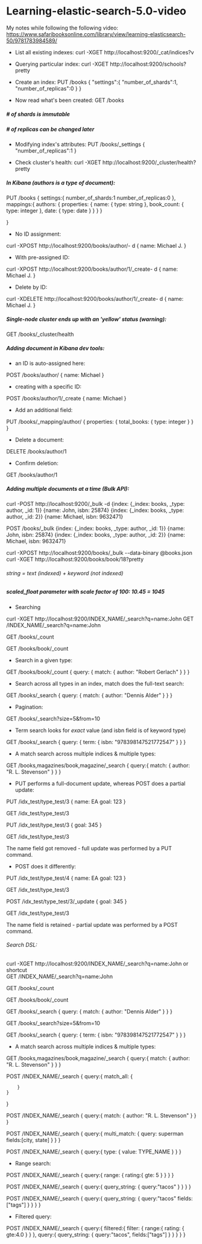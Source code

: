 # Learning-elastic-search-5.0-video

My notes while following the following video: https://www.safaribooksonline.com/library/view/learning-elasticsearch-50/9781783984589/


- List all existing indexes: 
curl -XGET http://localhost:9200/_cat/indices?v

- Querying particular index:
curl -XGET http://localhost:9200/schools?pretty

- Create an index:
PUT /books
{
	"settings":{
		"number_of_shards":1,
		"number_of_replicas":0
	}
}

- Now read what's been created: 
GET /books

##### \# of shards is immutable
##### \# of replicas can be changed later

- Modifying index's attributes:
PUT /books/_settings
{
	"number_of_replicas":1
}


- Check cluster's health:
curl -XGET http://localhost:9200/_cluster/health?pretty

##### In Kibana (authors is a type of document): 

PUT /books
{
settings:{
	number_of_shards:1
	number_of_replicas:0
},
mappings:{
	authors: {
		properties: {
			name: {
				type: string
			},
			book_count: {
				type: integer
			},
			date: {
				type: date
			}
		}
	}
}

}

- No ID assignment:

curl -XPOST http://localhost:9200/books/author/- d
{
	name: Michael J.
}


- With pre-assigned ID:

curl -XPOST http://localhost:9200/books/author/1/_create- d
{
	name: Michael J.
}

- Delete by ID:

curl -XDELETE http://localhost:9200/books/author/1/_create- d
{
	name: Michael J.
}

##### Single-node cluster ends up with an 'yellow' status (warning):

GET /books/_cluster/health

##### Adding document in Kibana dev tools:

- an ID is auto-assigned here: 

POST /books/author/
{
	name: Michael
}

- creating with a specific ID:

POST /books/author/1/_create
{
	name: Michael
}

- Add an additional field:

PUT /books/_mapping/author/
{
properties: 
{
	total_books:
	{
		type: integer
	}
}
}

- Delete a document: 

DELETE /books/author/1

- Confirm deletion: 

GET /books/author/1

##### Adding multiple documents at a time (Bulk API):

curl -POST http://localhost:9200/_bulk -d
{index: {_index: books, _type: author, _id: 1}}
{name: John, isbn: 25874}
{index: {_index: books, _type: author, _id: 2}}
{name: Michael, isbn: 9632471}

POST /books/_bulk
{index: {_index: books, _type: author, _id: 1}}
{name: John, isbn: 25874}
{index: {_index: books, _type: author, _id: 2}}
{name: Michael, isbn: 9632471}

curl -XPOST http://localhost:9200/books/_bulk --data-binary @books.json
curl -XGET http://localhost:9200/books/book/18?pretty

###### string = text (indexed) + keyword (not indexed)
##### scaled_float parameter with scale factor of 100: 10.45 = 1045

- Searching

curl -XGET http://localhost:9200/INDEX_NAME/_search?q=name:John
GET /INDEX_NAME/_search?q=name:John

GET /books/_count

GET /books/book/_count

- Search in a given type: 

GET /books/book/_count
{
	query: {
		match: {
			author: "Robert Gerlach"
		}
	}
}

- Search across all types in an index, match does the full-text search: 

GET /books/_search
{
	query: {
		match: {
			author: "Dennis Alder"
		}
	}
}

- Pagination: 

GET /books/_search?size=5&from=10

- Term search looks for *exact* value (and isbn field is of keyword type)

GET /books/_search
{
	query: {
		term: {
			isbn: "978398147521772547"
		}
	}
}

- A match search across multiple indices & multiple types:

GET /books,magazines/book,magazine/_search
{
	query:{
		match: {
			author: "R. L. Stevenson"
		}
	}
}

- PUT performs a full-document update, whereas POST does a partial update:

PUT /idx_test/type_test/3 {
  name: EA
  goal: 123
}

GET /idx_test/type_test/3

PUT /idx_test/type_test/3 {
   goal: 345
}

GET /idx_test/type_test/3

The name field got removed - full update was performed by a PUT command.

- POST does it differently:

PUT /idx_test/type_test/4 {
  name: EA
  goal: 123
}

GET /idx_test/type_test/3

POST /idx_test/type_test/3/_update {
   goal: 345
}

GET /idx_test/type_test/3

The name field is retained - partial update was performed by a POST command.

###### Search DSL:

curl -XGET http://localhost:9200/INDEX_NAME/_search?q=name:John  or shortcut  
GET /INDEX_NAME/_search?q=name:John

GET /books/_count  

GET /books/book/_count

GET /books/_search
{
	query: {
		match: {
			author: "Dennis Alder"
		}
	}
}

GET /books/_search?size=5&from=10

GET /books/_search
{
	query: {
		term: {
			isbn: "978398147521772547"
		}
	}
}

- A match search across multiple indices & multiple types:

GET /books,magazines/book,magazine/_search
{
	query:{
		match: {
			author: "R. L. Stevenson"
		}
	}
}


POST /INDEX_NAME/_search
{
	query:{
		match_all: {
			
		}
	}
}



POST /INDEX_NAME/_search
{
	query:{
		match: {
			author: "R. L. Stevenson"
		}
	}
}


POST /INDEX_NAME/_search
{
	query:{
		multi_match: {
			query: superman
			fields:[city, state]
		}
	}
}


POST /INDEX_NAME/_search
{
	query:{
		type: {
			value: TYPE_NAME
		}
	}
}


- Range search:

POST /INDEX_NAME/_search
{
	query:{
		range: {
			rating:{
				gte: 5
			}
		}
	}
}


POST /INDEX_NAME/_search
{
	query:{
		query_string: {
			query:"tacos"
			}
		}
	}
}

POST /INDEX_NAME/_search
{
	query:{
		query_string: {
			query:"tacos"
			fields: ["tags"]
			}
		}
	}
}

- Filtered query:

POST /INDEX_NAME/_search
{
	query:{
		filtered:{
			filter: {
				range:{
					rating: {
						gte:4.0
					}
				}
			},
			query:{
				query_string: {
					query:"tacos",
					fields:["tags"]
				}
			}
		}
	}
}














